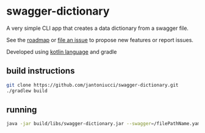 # swagger-dictionary

A very simple CLI app that creates a data dictionary from a swagger file.

See the [roadmap](https://github.com/jantoniucci/swagger-dictionary/milestones?with_issues=no) or [file an issue](https://github.com/jantoniucci/swagger-dictionary/issues) to propose new features or report issues.

Developed using [kotlin language](http://https://kotlinlang.org/) and gradle

## build instructions
```sh
git clone https://github.com/jantoniucci/swagger-dictionary.git
./gradlew build
```

## running
```sh
java -jar build/libs/swagger-dictionary.jar --swagger=/filePathName.yaml
```
